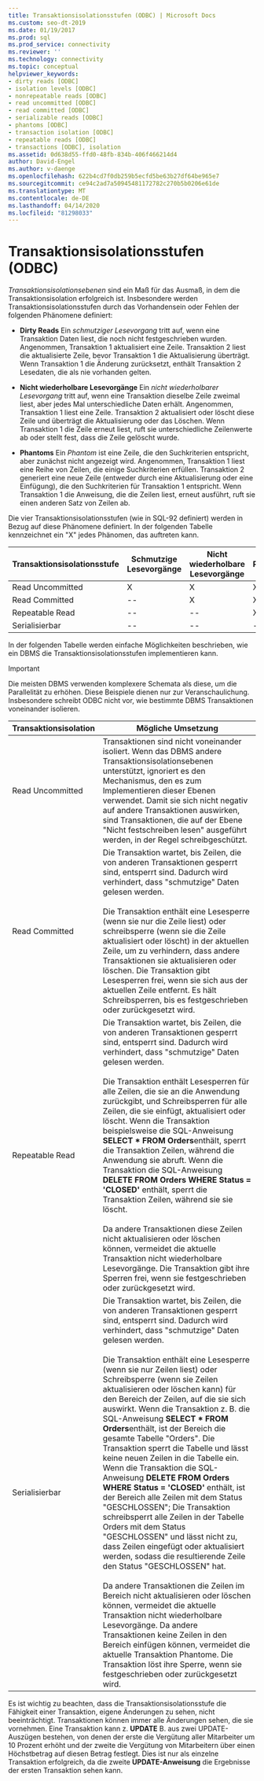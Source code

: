 ```yaml
---
title: Transaktionsisolationsstufen (ODBC) | Microsoft Docs
ms.custom: seo-dt-2019
ms.date: 01/19/2017
ms.prod: sql
ms.prod_service: connectivity
ms.reviewer: ''
ms.technology: connectivity
ms.topic: conceptual
helpviewer_keywords:
- dirty reads [ODBC]
- isolation levels [ODBC]
- nonrepeatable reads [ODBC]
- read uncommitted [ODBC]
- read committed [ODBC]
- serializable reads [ODBC]
- phantoms [ODBC]
- transaction isolation [ODBC]
- repeatable reads [ODBC]
- transactions [ODBC], isolation
ms.assetid: 0d638d55-ffd0-48fb-834b-406f466214d4
author: David-Engel
ms.author: v-daenge
ms.openlocfilehash: 622b4cd7f0db259b5ecfd5be63b27df64be965e7
ms.sourcegitcommit: ce94c2ad7a50945481172782c270b5b0206e61de
ms.translationtype: MT
ms.contentlocale: de-DE
ms.lasthandoff: 04/14/2020
ms.locfileid: "81298033"
---
```

# <a name="transaction-isolation-levels-odbc"></a>Transaktionsisolationsstufen (ODBC)
*Transaktionsisolationsebenen* sind ein Maß für das Ausmaß, in dem die Transaktionsisolation erfolgreich ist. Insbesondere werden Transaktionsisolationsstufen durch das Vorhandensein oder Fehlen der folgenden Phänomene definiert:  
  
-   **Dirty Reads** Ein *schmutziger Lesevorgang* tritt auf, wenn eine Transaktion Daten liest, die noch nicht festgeschrieben wurden. Angenommen, Transaktion 1 aktualisiert eine Zeile. Transaktion 2 liest die aktualisierte Zeile, bevor Transaktion 1 die Aktualisierung überträgt. Wenn Transaktion 1 die Änderung zurücksetzt, enthält Transaktion 2 Lesedaten, die als nie vorhanden gelten.  
  
-   **Nicht wiederholbare Lesevorgänge** Ein *nicht wiederholbarer Lesevorgang* tritt auf, wenn eine Transaktion dieselbe Zeile zweimal liest, aber jedes Mal unterschiedliche Daten erhält. Angenommen, Transaktion 1 liest eine Zeile. Transaktion 2 aktualisiert oder löscht diese Zeile und überträgt die Aktualisierung oder das Löschen. Wenn Transaktion 1 die Zeile erneut liest, ruft sie unterschiedliche Zeilenwerte ab oder stellt fest, dass die Zeile gelöscht wurde.  
  
-   **Phantoms** Ein *Phantom* ist eine Zeile, die den Suchkriterien entspricht, aber zunächst nicht angezeigt wird. Angenommen, Transaktion 1 liest eine Reihe von Zeilen, die einige Suchkriterien erfüllen. Transaktion 2 generiert eine neue Zeile (entweder durch eine Aktualisierung oder eine Einfügung), die den Suchkriterien für Transaktion 1 entspricht. Wenn Transaktion 1 die Anweisung, die die Zeilen liest, erneut ausführt, ruft sie einen anderen Satz von Zeilen ab.  
  
 Die vier Transaktionsisolationsstufen (wie in SQL-92 definiert) werden in Bezug auf diese Phänomene definiert. In der folgenden Tabelle kennzeichnet ein "X" jedes Phänomen, das auftreten kann.  
  
|Transaktionsisolationsstufe|Schmutzige Lesevorgänge|Nicht wiederholbare Lesevorgänge|Phantome|  
|---------------------------------|-----------------|-------------------------|--------------|  
|Read Uncommitted|X|X|X|  
|Read Committed|--|X|X|  
|Repeatable Read|--|--|X|  
|Serialisierbar|--|--|--|  
  
 In der folgenden Tabelle werden einfache Möglichkeiten beschrieben, wie ein DBMS die Transaktionsisolationsstufen implementieren kann.  
  
> [!IMPORTANT]  
>  Die meisten DBMS verwenden komplexere Schemata als diese, um die Parallelität zu erhöhen. Diese Beispiele dienen nur zur Veranschaulichung. Insbesondere schreibt ODBC nicht vor, wie bestimmte DBMS Transaktionen voneinander isolieren.  
  
|Transaktionsisolation|Mögliche Umsetzung|  
|---------------------------|-----------------------------|  
|Read Uncommitted|Transaktionen sind nicht voneinander isoliert. Wenn das DBMS andere Transaktionsisolationsebenen unterstützt, ignoriert es den Mechanismus, den es zum Implementieren dieser Ebenen verwendet. Damit sie sich nicht negativ auf andere Transaktionen auswirken, sind Transaktionen, die auf der Ebene "Nicht festschreiben lesen" ausgeführt werden, in der Regel schreibgeschützt.|  
|Read Committed|Die Transaktion wartet, bis Zeilen, die von anderen Transaktionen gesperrt sind, entsperrt sind. Dadurch wird verhindert, dass "schmutzige" Daten gelesen werden.<br /><br /> Die Transaktion enthält eine Lesesperre (wenn sie nur die Zeile liest) oder schreibsperre (wenn sie die Zeile aktualisiert oder löscht) in der aktuellen Zeile, um zu verhindern, dass andere Transaktionen sie aktualisieren oder löschen. Die Transaktion gibt Lesesperren frei, wenn sie sich aus der aktuellen Zeile entfernt. Es hält Schreibsperren, bis es festgeschrieben oder zurückgesetzt wird.|  
|Repeatable Read|Die Transaktion wartet, bis Zeilen, die von anderen Transaktionen gesperrt sind, entsperrt sind. Dadurch wird verhindert, dass "schmutzige" Daten gelesen werden.<br /><br /> Die Transaktion enthält Lesesperren für alle Zeilen, die sie an die Anwendung zurückgibt, und Schreibsperren für alle Zeilen, die sie einfügt, aktualisiert oder löscht. Wenn die Transaktion beispielsweise die SQL-Anweisung **SELECT \* FROM Orders**enthält, sperrt die Transaktion Zeilen, während die Anwendung sie abruft. Wenn die Transaktion die SQL-Anweisung **DELETE FROM Orders WHERE Status = 'CLOSED'** enthält, sperrt die Transaktion Zeilen, während sie sie löscht.<br /><br /> Da andere Transaktionen diese Zeilen nicht aktualisieren oder löschen können, vermeidet die aktuelle Transaktion nicht wiederholbare Lesevorgänge. Die Transaktion gibt ihre Sperren frei, wenn sie festgeschrieben oder zurückgesetzt wird.|  
|Serialisierbar|Die Transaktion wartet, bis Zeilen, die von anderen Transaktionen gesperrt sind, entsperrt sind. Dadurch wird verhindert, dass "schmutzige" Daten gelesen werden.<br /><br /> Die Transaktion enthält eine Lesesperre (wenn sie nur Zeilen liest) oder Schreibsperre (wenn sie Zeilen aktualisieren oder löschen kann) für den Bereich der Zeilen, auf die sie sich auswirkt. Wenn die Transaktion z. B. die SQL-Anweisung **SELECT \* FROM Orders**enthält, ist der Bereich die gesamte Tabelle "Orders". Die Transaktion sperrt die Tabelle und lässt keine neuen Zeilen in die Tabelle ein. Wenn die Transaktion die SQL-Anweisung **DELETE FROM Orders WHERE Status = 'CLOSED'** enthält, ist der Bereich alle Zeilen mit dem Status "GESCHLOSSEN"; Die Transaktion schreibsperrt alle Zeilen in der Tabelle Orders mit dem Status "GESCHLOSSEN" und lässt nicht zu, dass Zeilen eingefügt oder aktualisiert werden, sodass die resultierende Zeile den Status "GESCHLOSSEN" hat.<br /><br /> Da andere Transaktionen die Zeilen im Bereich nicht aktualisieren oder löschen können, vermeidet die aktuelle Transaktion nicht wiederholbare Lesevorgänge. Da andere Transaktionen keine Zeilen in den Bereich einfügen können, vermeidet die aktuelle Transaktion Phantome. Die Transaktion löst ihre Sperre, wenn sie festgeschrieben oder zurückgesetzt wird.|  
  
 Es ist wichtig zu beachten, dass die Transaktionsisolationsstufe die Fähigkeit einer Transaktion, eigene Änderungen zu sehen, nicht beeinträchtigt. Transaktionen können immer alle Änderungen sehen, die sie vornehmen. Eine Transaktion kann z. **UPDATE** B. aus zwei UPDATE-Auszügen bestehen, von denen der erste die Vergütung aller Mitarbeiter um 10 Prozent erhöht und der zweite die Vergütung von Mitarbeitern über einen Höchstbetrag auf diesen Betrag festlegt. Dies ist nur als einzelne Transaktion erfolgreich, da die zweite **UPDATE-Anweisung** die Ergebnisse der ersten Transaktion sehen kann.

